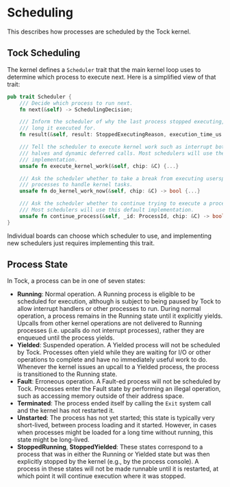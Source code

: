 # Scheduling

This describes how processes are scheduled by the Tock kernel.

## Tock Scheduling

The kernel defines a `Scheduler` trait that the main kernel loop uses to
determine which process to execute next. Here is a simplified view of that
trait:

```rust
pub trait Scheduler {
    /// Decide which process to run next.
    fn next(&self) -> SchedulingDecision;

    /// Inform the scheduler of why the last process stopped executing, and how
    /// long it executed for.
    fn result(&self, result: StoppedExecutingReason, execution_time_us: Option<u32>);

    /// Tell the scheduler to execute kernel work such as interrupt bottom
    /// halves and dynamic deferred calls. Most schedulers will use the default
    /// implementation.
    unsafe fn execute_kernel_work(&self, chip: &C) {...}

    /// Ask the scheduler whether to take a break from executing userspace
    /// processes to handle kernel tasks.
    unsafe fn do_kernel_work_now(&self, chip: &C) -> bool {...}

    /// Ask the scheduler whether to continue trying to execute a process.
    /// Most schedulers will use this default implementation.
    unsafe fn continue_process(&self, _id: ProcessId, chip: &C) -> bool {...}
}
```

Individual boards can choose which scheduler to use, and implementing new
schedulers just requires implementing this trait.

## Process State

In Tock, a process can be in one of seven states:

- **Running**: Normal operation. A Running process is eligible to be scheduled
  for execution, although is subject to being paused by Tock to allow interrupt
  handlers or other processes to run. During normal operation, a process remains
  in the Running state until it explicitly yields. Upcalls from other kernel
  operations are not delivered to Running processes (i.e. upcalls do not
  interrupt processes), rather they are enqueued until the process yields.
- **Yielded**: Suspended operation. A Yielded process will not be scheduled by
  Tock. Processes often yield while they are waiting for I/O or other operations
  to complete and have no immediately useful work to do. Whenever the kernel
  issues an upcall to a Yielded process, the process is transitioned to the
  Running state.
- **Fault**: Erroneous operation. A Fault-ed process will not be scheduled by
  Tock. Processes enter the Fault state by performing an illegal operation, such
  as accessing memory outside of their address space.
- **Terminated**: The process ended itself by calling the `Exit` system call and
  the kernel has not restarted it.
- **Unstarted**: The process has not yet started; this state is typically very
  short-lived, between process loading and it started. However, in cases when
  processes might be loaded for a long time without running, this state might be
  long-lived.
- **StoppedRunning**, **StoppedYielded**: These states correspond to a process
  that was in either the Running or Yielded state but was then explicitly
  stopped by the kernel (e.g., by the process console). A process in these
  states will not be made runnable until it is restarted, at which point it will
  continue execution where it was stopped.

